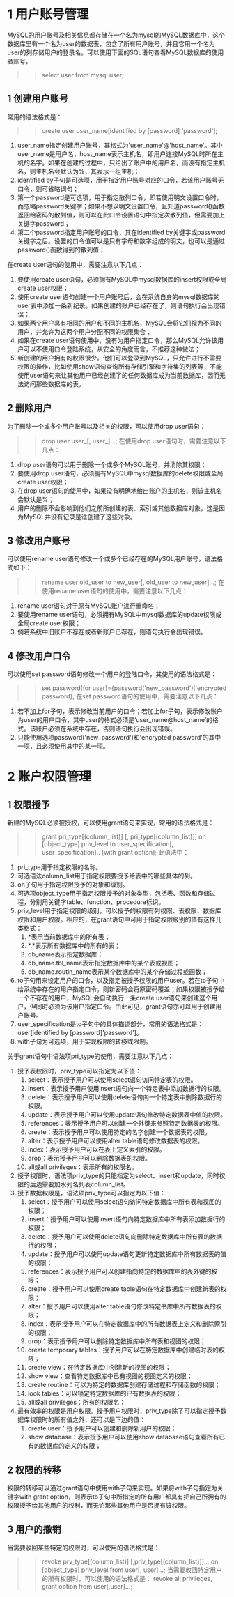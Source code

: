 # 1 用户账号管理
MySQL的用户账号及相关信息都存储在一个名为mysql的MySQL数据库中，这个数据库里有一个名为user的数据表，包含了所有用户账号，并且它用一个名为user的列存储用户的登录名。可以使用下面的SQL语句查看MySQL数据库的使用者账号。
>>select user from mysql.user;

## 1 创建用户账号
常用的语法格式是：
>>create user user_name[identified by [password] 'password'];
1. user_name指定创建用户账号，其格式为'user_name'@'host_name'。其中user_name是用户名，host_name表示主机名，即用户连接MySQL时所在主机的名字。如果在创建的过程中，只给出了账户中的用户名，而没有指定主机名，则主机名会默认为%，其表示一组主机；
2. identified by子句是可选项，用于指定用户账号对应的口令，若该用户账号无口令，则可省略词句；
3. 第一个password是可选项，用于指定散列口令，即若使用明文设置口令时，而忽略password关键字；如果不想以明文设置口令，且知道password()函数返回给密码的散列值，则可以在此口令设置语句中指定次散列值，但需要加上关键字password；
4. 第二个password指定用户账号的口令，其在identified by关键字或password关键字之后。设置的口令值可以是只有字母和数字组成的明文，也可以是通过password()函数得到的散列值；

在create user语句的使用中，需要注意以下几点：
1. 要使用create user语句，必须拥有MySQL中mysql数据库的insert权限或全局create user权限；
2. 使用create user语句创建一个用户账号后，会在系统自身的mysql数据库的user表中添加一条新纪录。如果创建的账户已经存在了，则语句执行会出现错误；
3. 如果两个用户具有相同的用户和不同的主机名，MySQL会将它们视为不同的用户，并允许为这两个用户分配不同的权限集合；
4. 如果在create user语句使用中，没有为用户指定口令，那么MySQL允许该用户可以不使用口令登陆系统，从安全的角度而言，不推荐这种做法；
5. 新创建的用户拥有的权限很少。他们可以登录到MySQL，只允许进行不需要权限的操作，比如使用show语句查询所有存储引擎和字符集的列表等，不能使用user语句来让其他用户已经创建了的任何数据库成为当前数据库，因而无法访问那些数据库的表。

## 2 删除用户
为了删除一个或多个用户账号以及相关的权限，可以使用drop user语句：
>>drop user user_[, user_]...;
在使用drop user语句时，需要注意以下几点：
1. drop user语句可以用于删除一个或多个MySQL账号，并消除其权限；
2. 要使用drop user语句，必须拥有MySQL中mysql数据库的delete权限或全局create user权限；
3. 在drop user语句的使用中，如果没有明确地给出账户的主机名，则该主机名会默认是%；
4. 用户的删除不会影响到他们之前所创建的表、索引或其他数据库对象，这是因为MySQL并没有记录是谁创建了这些对象。

## 3 修改用户账号
可以使用rename user语句修改一个或多个已经存在的MySQL用户账号，语法格式如下：
>>rename user old_user to new_user[, old_user to new_user]...;
在使用rename user语句的使用中，需要注意以下几点：
1. rename user语句对于原有MySQL账户进行重命名；
2. 要使用rename user语句，必须拥有MySQL中mysql数据库的update权限或全局create user权限；
3. 倘若系统中旧账户不存在或者新账户已存在，则语句执行会出现错误。


## 4 修改用户口令
可以使用set password语句修改一个用户的登陆口令，其使用的语法格式是：
>>set password[for user]={password('new_password')|'encrypted password};
在set password语句的使用中，需要注意以下几点：
1. 若不加上for子句，表示修改当前用户的口令；若加上for子句，表示修改账户为user的用户口令，其中user的格式必须是‘user_name@host_name’的格式。该账户必须在系统中存在，否则语句执行会出现错误。
2. 只能使用选项password('new_password')和'encrypted password'的其中一项，且必须使用其中的某一项。

# 2 账户权限管理
## 1 权限授予
新建的MySQL必须被授权，可以使用grant语句来实现，常用的语法格式是：
>>grant pri_type[(column_list)] [, pri_type[(column_list)]] on [object_type] priv_level to user_specification[, user_specification].. [with grant option];
此语法中：
1. pri_type用于指定权限的名称。
2. 可选语法column_list用于指定权限要授予给表中的哪些具体的列。
3. on子句用于指定权限授予的对象和级别。
4. 可选项object_type用于指定权限授予的对象类型，包括表、函数和存储过程，分别用关键字table、function、procedure标识。
5. priv_level用于指定权限的级别，可以授予的权限有列权限、表权限、数据库权限和用户权限。相应的，在grant语句中可用于指定权限级别的值有这样几类格式：
    1. *表示当前数据库中的所有表；
    2. *.*表示所有数据库中的所有的表；
    3. db_name表示指定数据库；
    4. db_name.tbl_name表示指定数据库中的某个表或视图；
    5. db_name.routin_name表示某个数据库中的某个存储过程或函数；
6. to子句用来设定用户的口令，以及指定被授予权限的用户user。若在to子句中给系统中存在的用户指定口令，则新密码会将原密码覆盖；如果权限被授予给一个不存在的用户，MySQL会自动执行一条create user语句来创建这个用户，但同时必须为该用户指定口令。由此可见，grant语句亦可以用于创建用户账号。
7. user_specification是to子句中的具体描述部分，常用的语法格式是：user[identified by [password]'password']。
8. with子句为可选项，用于实现权限的转移或限制。

关于grant语句中语法项pri_type的使用，需要注意以下几点：
1. 授予表权限时，priv_type可以指定为以下值：
    1. select：表示授予用户可以使用select语句访问特定表的权限。
    2. insert：表示授予用户使用insert语句向一个特定表中添加数据行的权限。
    3. delete：表示授予用户可以使用delete语句向一个特定表中删除数据行的权限。
    4. update：表示授予用户可以使用update语句修改特定数据表中值的权限。
    5. references：表示授予用户可以创建一个外键来参照特定数据表的权限。
    6. create：表示授予用户可以使用特定的名字创建一个数据表的权限。
    7. alter：表示授予用户可以使用alter table语句修改数据表的权限。
    8. index：表示授予用户可以在表上定义索引的权限。
    9. drop：表示授予用户可以删除数据表的权限。
    10. all或all privileges：表示所有的权限名。
2. 授予权限时，语法项priv_type的只能指定为select、insert和update，同时权限的后边需要加水列名列表column_list。
3. 授予数据权限是，语法项priv_type可以指定为以下值：
    1. select：授予用户可以使用select语句访问特定数据库中所有表和视图的权限；
    2. insert：授予用户可以使用insert语句向特定数据库中所有表添加数据行的权限；
    3. delete：授予用户可以使用delete语句向删除特定数据库中所有表的数据行的权限；
    4. update：授予用户可以使用update语句更新特定数据库中所有数据表的值的权限；
    5. references：表示授予用户可以创建指向特定的数据库中的表外键的权限；
    6. create：授予用户可以使用create table语句在特定数据库中创建新表的权限；
    7. alter：授予用户可以使用alter table语句修改特定书库中所有数据表的权限；
    8. index：表示授予用户可以在特定数据库中的所有数据表上定义和删除索引的权限；
    9. drop：表示授予用户可以删除特定数据库中所有表和视图的权限；
    10. create temporary tables：授予用户可以在特定数据库中创建临时表的权限；
    11. create view：在特定数据库中创建新的视图的权限；
    12. show view：查看特定数据库中已有视图的视图定义的权限；
    13. create routine：可以为特定的数据库创建存储过程和存储函数的权限；
    14. look tables：可以锁定特定数据库的已有数据表的权限；
    15. all或all privileges：所有的权限名；
4. 最有效率的权限是用户权限。授予用户权限时，priv_type除了可以指定授予数据库权限时的所有值之外，还可以是下边的值：
    1. create user：授予用户可以创建和删除新用户的权限；
    2. show database：表示授予用户可以使用show database语句查看所有已有的数据库的定义的权限；

## 2 权限的转移
权限的转移可以通过grant语句中使用with子句来实现。如果将with子句指定为关键字with grant option，则表示to子句中所指定的所有用户都具有把自己所拥有的权限授予给其他用户的权利，而无论那些其他用户是否拥有该权限。

## 3 用户的撤销
当需要收回某些特定的权限时，可以使用的语法格式是：
>>revoke prv_type[(column_list)] [,priv_type[(column_list)]]... on [object_type] priv_level from user[, user]...;
当需要收回特定用户的所有权限时，可以使用的语法格式是：
>>revoke all privileges, grant option from user[,user]...;